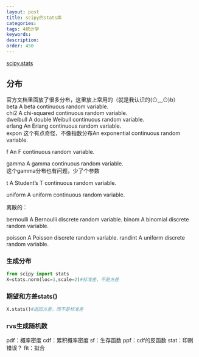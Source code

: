 ```yaml
---
layout: post
title: scipy的stats库
categories:
tags: 4统计学
keywords:
description:
order: 450
---
```


[scipy.stats](https://docs.scipy.org/doc/scipy/reference/stats.html)

## 分布

官方文档里面放了很多分布，这里放上常用的（就是我认识的(⊙﹏⊙)b）    
beta	A beta continuous random variable.    
chi2	A chi-squared continuous random variable.  
dweibull	A double Weibull continuous random variable.  
erlang	An Erlang continuous random variable.  
expon	这个有点奇怪，不像指数分布An exponential continuous random variable.   

f	An F continuous random variable.  

gamma	A gamma continuous random variable.  
这个gamma分布也有问题，少了个参数

t	A Student’s T continuous random variable.  

uniform	A uniform continuous random variable.  


离散的：  

bernoulli	A Bernoulli discrete random variable.
binom	A binomial discrete random variable.

poisson	A Poisson discrete random variable.
randint	A uniform discrete random variable.



### 生成分布
```py
from scipy import stats
X=stats.norm(loc=1,scale=2)#标准差，不是方差
```
### 期望和方差stats()
```py
X.stats()#返回方差，而不是标准差
```
### rvs生成随机数

pdf：概率密度
cdf：累积概率密度
sf：生存函数
ppf：cdf的反函数
stat：印刷错误？
fit：拟合
